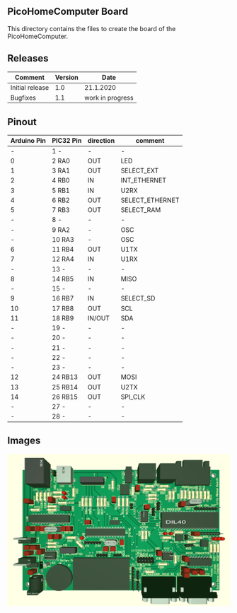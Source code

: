 ## PicoHomeComputer Board

This directory contains the files to create the board of the PicoHomeComputer.

Releases
--------

Comment           | Version | Date
------------------|---------|------------------
Initial release   | 1.0     | 21.1.2020
Bugfixes          | 1.1     | work in progress

Pinout
------

Arduino Pin | PIC32 Pin | direction | comment
------------|-----------|-----------|------------------
-           | 1 -       | -         | -
0           | 2 RA0     | OUT       | LED
1           | 3 RA1     | OUT       | SELECT_EXT
2           | 4 RB0     | IN        | INT_ETHERNET
3           | 5 RB1     | IN        | U2RX
4           | 6 RB2     | OUT       | SELECT_ETHERNET
5           | 7 RB3     | OUT       | SELECT_RAM
-           | 8 -       | -         | -
-           | 9 RA2     | -         | OSC
-           | 10 RA3    | -         | OSC
6           | 11 RB4    | OUT       | U1TX
7           | 12 RA4    | IN        | U1RX
-           | 13 -      | -         | -
8           | 14 RB5    | IN        | MISO
-           | 15 -      | -         | -
9           | 16 RB7    | IN        | SELECT_SD
10          | 17 RB8    | OUT       | SCL
11          | 18 RB9    | IN/OUT    | SDA
-           | 19 -      | -         | -
-           | 20 -      | -         | -
-           | 21 -      | -         | -
-           | 22 -      | -         | -
-           | 23 -      | -         | -
12          | 24 RB13   | OUT       | MOSI
13          | 25 RB14   | OUT       | U2TX
14          | 26 RB15   | OUT       | SPI_CLK
-           | 27 -      | -         | -
-           | 28 -      | -         | -

Images
------

<img src="RetroHomeComputer_V1.0_board.png" alt="Board V 1.0" >
